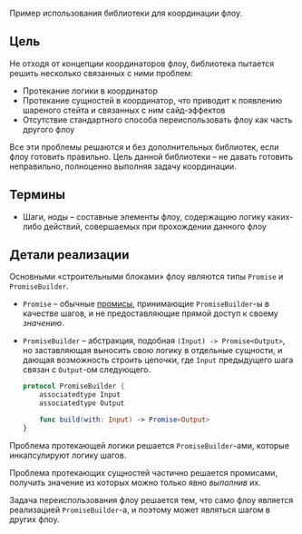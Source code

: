 Пример использования библиотеки для координации флоу.

## Цель

Не отходя от концепции координаторов флоу, библиотека пытается решить несколько связанных с ними проблем:

- Протекание логики в координатор
- Протекание сущностей в координатор, что приводит к появлению шареного стейта и связанных с ним сайд-эффектов
- Отсутствие стандартного способа переиспользовать флоу как часть другого флоу

Все эти проблемы решаются и без дополнительных библиотек, если флоу готовить правильно. Цель данной библиотеки – не давать готовить неправильно, полноценно выполняя задачу координации.

## Термины

- Шаги, ноды – составные элементы флоу, содержащию логику каких-либо действий, совершаемых при прохождении данного флоу

## Детали реализации

Основными «строительными блоками» флоу являются типы `Promise` и `PromiseBuilder`.

- `Promise` – обычные [промисы](https://en.wikipedia.org/wiki/Futures_and_promises), принимающие `PromiseBuilder`-ы в качестве шагов, и не предоставляющие прямой доступ к своему *значению*.

- `PromiseBuilder` – абстракция, подобная `(Input) -> Promise<Output>`, но заставляющая выносить свою логику в отдельные сущности, и дающая возможность строить цепочки, где `Input` предыдущего шага связан с `Output`-ом следующего.

    ```swift
    protocol PromiseBuilder {
        associatedtype Input
        associatedtype Output

        func build(with: Input) -> Promise<Output>
    }
    ```

Проблема протекающей логики решается `PromiseBuilder`-ами, которые инкапсулируют логику шагов.

Проблема протекающих сущностей частично решается промисами, получить значение из которых можно только явно *выполнив* их.

Задача переиспользования флоу решается тем, что само флоу является реализацией `PromiseBuilder`-а, и поэтому может являться шагом в других флоу.
